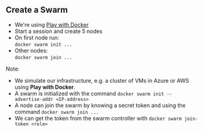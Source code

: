 ## Create a Swarm

* We're using [Play with Docker](www.play-with-docker.com)
* Start a session and create 5 nodes
* On first node run:<br> `docker swarm init ...` 
* Other nodes:<br> `docker swarm join ...`

Note:
* We simulate our infrastructure, e.g. a cluster of VMs in Azure or AWS using **Play with Docker**.
* A swarm is initialized with the command `docker swarm init --advertise-addr <IP-address>`
* A node can join the swarm by knowing a secret token and using the command `docker swarm join ...`
* We can get the token from the swarm controller with `docker swarm join-token <role>`


